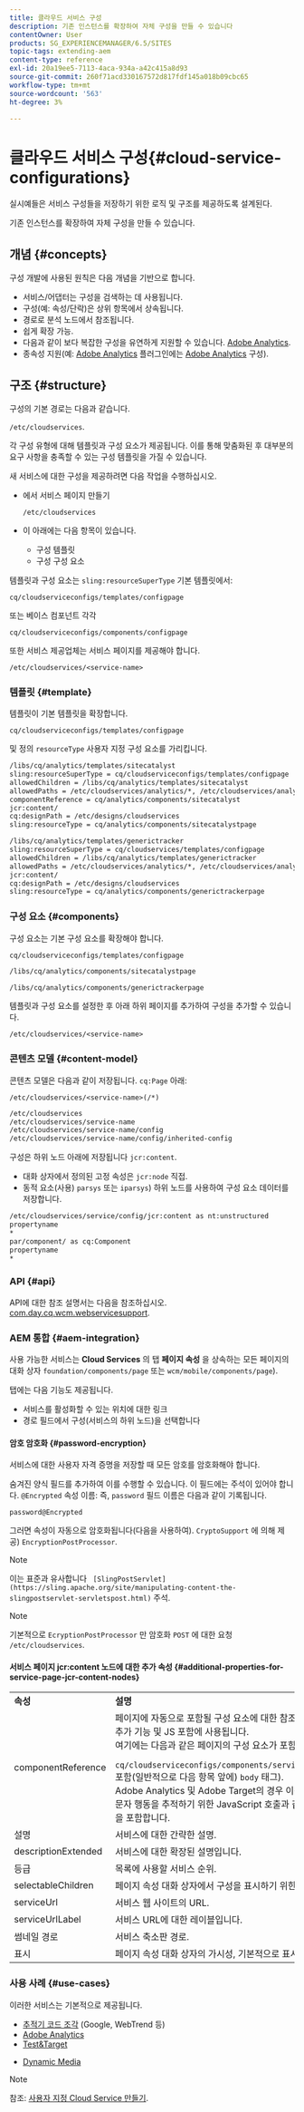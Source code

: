 ```yaml
---
title: 클라우드 서비스 구성
description: 기존 인스턴스를 확장하여 자체 구성을 만들 수 있습니다
contentOwner: User
products: SG_EXPERIENCEMANAGER/6.5/SITES
topic-tags: extending-aem
content-type: reference
exl-id: 20a19ee5-7113-4aca-934a-a42c415a8d93
source-git-commit: 260f71acd330167572d817fdf145a018b09cbc65
workflow-type: tm+mt
source-wordcount: '563'
ht-degree: 3%

---
```


# 클라우드 서비스 구성{#cloud-service-configurations}

실시예들은 서비스 구성들을 저장하기 위한 로직 및 구조를 제공하도록 설계된다.

기존 인스턴스를 확장하여 자체 구성을 만들 수 있습니다.

## 개념 {#concepts}

구성 개발에 사용된 원칙은 다음 개념을 기반으로 합니다.

* 서비스/어댑터는 구성을 검색하는 데 사용됩니다.
* 구성(예: 속성/단락)은 상위 항목에서 상속됩니다.
* 경로로 분석 노드에서 참조됩니다.
* 쉽게 확장 가능.
* 다음과 같이 보다 복잡한 구성을 유연하게 지원할 수 있습니다. [Adobe Analytics](/help/sites-administering/marketing-cloud.md#integrating-with-adobe-analytics).
* 종속성 지원(예: [Adobe Analytics](/help/sites-administering/marketing-cloud.md#integrating-with-adobe-analytics) 플러그인에는 [Adobe Analytics](/help/sites-administering/marketing-cloud.md#integrating-with-adobe-analytics) 구성).

## 구조 {#structure}

구성의 기본 경로는 다음과 같습니다.

`/etc/cloudservices`.

각 구성 유형에 대해 템플릿과 구성 요소가 제공됩니다. 이를 통해 맞춤화된 후 대부분의 요구 사항을 충족할 수 있는 구성 템플릿을 가질 수 있습니다.

새 서비스에 대한 구성을 제공하려면 다음 작업을 수행하십시오.

* 에서 서비스 페이지 만들기

  `/etc/cloudservices`

* 이 아래에는 다음 항목이 있습니다.

   * 구성 템플릿
   * 구성 구성 요소

템플릿과 구성 요소는 `sling:resourceSuperType` 기본 템플릿에서:

`cq/cloudserviceconfigs/templates/configpage`

또는 베이스 컴포넌트 각각

`cq/cloudserviceconfigs/components/configpage`

또한 서비스 제공업체는 서비스 페이지를 제공해야 합니다.

`/etc/cloudservices/<service-name>`

### 템플릿 {#template}

템플릿이 기본 템플릿을 확장합니다.

`cq/cloudserviceconfigs/templates/configpage`

및 정의 `resourceType` 사용자 지정 구성 요소를 가리킵니다.

```xml
/libs/cq/analytics/templates/sitecatalyst
sling:resourceSuperType = cq/cloudserviceconfigs/templates/configpage
allowedChildren = /libs/cq/analytics/templates/sitecatalyst
allowedPaths = /etc/cloudservices/analytics/*, /etc/cloudservices/analytics/.*
componentReference = cq/analytics/components/sitecatalyst
jcr:content/
cq:designPath = /etc/designs/cloudservices
sling:resourceType = cq/analytics/components/sitecatalystpage

/libs/cq/analytics/templates/generictracker
sling:resourceSuperType = cq/cloudservices/templates/configpage
allowedChildren = /libs/cq/analytics/templates/generictracker
allowedPaths = /etc/cloudservices/analytics/*, /etc/cloudservices/analytics/.*
jcr:content/
cq:designPath = /etc/designs/cloudservices
sling:resourceType = cq/analytics/components/generictrackerpage
```

### 구성 요소 {#components}

구성 요소는 기본 구성 요소를 확장해야 합니다.

`cq/cloudserviceconfigs/templates/configpage`

```xml
/libs/cq/analytics/components/sitecatalystpage

/libs/cq/analytics/components/generictrackerpage
```

템플릿과 구성 요소를 설정한 후 아래 하위 페이지를 추가하여 구성을 추가할 수 있습니다.

`/etc/cloudservices/<service-name>`

### 콘텐츠 모델 {#content-model}

콘텐츠 모델은 다음과 같이 저장됩니다. `cq:Page` 아래:

`/etc/cloudservices/<service-name>(/*)`

```xml
/etc/cloudservices
/etc/cloudservices/service-name
/etc/cloudservices/service-name/config
/etc/cloudservices/service-name/config/inherited-config
```

구성은 하위 노드 아래에 저장됩니다 `jcr:content`.

* 대화 상자에서 정의된 고정 속성은 `jcr:node` 직접.
* 동적 요소(사용) `parsys` 또는 `iparsys`) 하위 노드를 사용하여 구성 요소 데이터를 저장합니다.

```xml
/etc/cloudservices/service/config/jcr:content as nt:unstructured
propertyname
*
par/component/ as cq:Component
propertyname
*
```

### API {#api}

API에 대한 참조 설명서는 다음을 참조하십시오. [com.day.cq.wcm.webservicesupport](https://developer.adobe.com/experience-manager/reference-materials/6-5/javadoc/com/day/cq/wcm/webservicesupport/package-summary.html).

### AEM 통합 {#aem-integration}

사용 가능한 서비스는 **Cloud Services** 의 탭 **페이지 속성** 을 상속하는 모든 페이지의 대화 상자 `foundation/components/page` 또는 `wcm/mobile/components/page`).

탭에는 다음 기능도 제공됩니다.

* 서비스를 활성화할 수 있는 위치에 대한 링크
* 경로 필드에서 구성(서비스의 하위 노드)을 선택합니다

#### 암호 암호화 {#password-encryption}

서비스에 대한 사용자 자격 증명을 저장할 때 모든 암호를 암호화해야 합니다.

숨겨진 양식 필드를 추가하여 이를 수행할 수 있습니다. 이 필드에는 주석이 있어야 합니다. `@Encrypted` 속성 이름: 즉, `password` 필드 이름은 다음과 같이 기록됩니다.

`password@Encrypted`

그러면 속성이 자동으로 암호화됩니다(다음을 사용하여). `CryptoSupport` 에 의해 제공) `EncryptionPostProcessor`.

>[!NOTE]
>
>이는 표준과 유사합니다 ` [SlingPostServlet](https://sling.apache.org/site/manipulating-content-the-slingpostservlet-servletspost.html)` 주석.

>[!NOTE]
>
>기본적으로 `EcryptionPostProcessor` 만 암호화 `POST` 에 대한 요청 `/etc/cloudservices`.

#### 서비스 페이지 jcr:content 노드에 대한 추가 속성 {#additional-properties-for-service-page-jcr-content-nodes}

<table>
 <tbody>
  <tr>
   <td><strong>속성</strong></td>
   <td><strong>설명</strong></td>
  </tr>
  <tr>
   <td>componentReference</td>
   <td>페이지에 자동으로 포함될 구성 요소에 대한 참조 경로.<br /> 추가 기능 및 JS 포함에 사용됩니다.<br /> 여기에는 다음과 같은 페이지의 구성 요소가 포함됩니다.<br /> <code> cq/cloudserviceconfigs/components/servicecomponents</code><br /> 포함(일반적으로 다음 항목 앞에) <code>body</code> 태그).<br /> Adobe Analytics 및 Adobe Target의 경우 이를 사용하여 방문자 행동을 추적하기 위한 JavaScript 호출과 같은 추가 기능을 포함합니다.</td>
  </tr>
  <tr>
   <td>설명</td>
   <td>서비스에 대한 간략한 설명.<br /> </td>
  </tr>
  <tr>
   <td>descriptionExtended</td>
   <td>서비스에 대한 확장된 설명입니다.</td>
  </tr>
  <tr>
   <td>등급</td>
   <td>목록에 사용할 서비스 순위.</td>
  </tr>
  <tr>
   <td>selectableChildren</td>
   <td>페이지 속성 대화 상자에서 구성을 표시하기 위한 필터입니다.</td>
  </tr>
  <tr>
   <td>serviceUrl</td>
   <td>서비스 웹 사이트의 URL.</td>
  </tr>
  <tr>
   <td>serviceUrlLabel</td>
   <td>서비스 URL에 대한 레이블입니다.</td>
  </tr>
  <tr>
   <td>썸네일 경로</td>
   <td>서비스 축소판 경로.</td>
  </tr>
  <tr>
   <td>표시</td>
   <td>페이지 속성 대화 상자의 가시성, 기본적으로 표시(선택 사항)</td>
  </tr>
 </tbody>
</table>

### 사용 사례 {#use-cases}

이러한 서비스는 기본적으로 제공됩니다.

* [추적기 코드 조각](/help/sites-administering/external-providers.md) (Google, WebTrend 등)
* [Adobe Analytics](/help/sites-administering/marketing-cloud.md#integrating-with-adobe-analytics)
* [Test&amp;Target](/help/sites-administering/marketing-cloud.md#integrating-with-adobe-target)
<!-- Search&Promote is end of life as of September 1, 2022 * [Search&Promote](/help/sites-administering/marketing-cloud.md#integrating-with-search-promote) -->
* [Dynamic Media](/help/sites-administering/marketing-cloud.md#integrating-with-scene)

>[!NOTE]
>
>참조: [사용자 지정 Cloud Service 만들기](/help/sites-developing/extending-cloud-config-custom-cloud.md).
